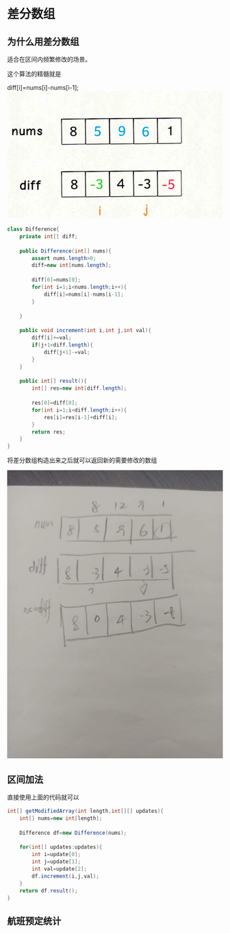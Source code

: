 #  差分数组

## 为什么用差分数组

适合在区间内频繁修改的场景。

这个算法的精髓就是

diff[i]=nums[i]-nums[i-1];
![](https://raw.githubusercontent.com/aryangzhu/blogImage/master/%E5%B7%AE%E5%88%86%E6%95%B0%E7%BB%84.png)

```java
class Difference{
	private int[] diff;
    
    public Difference(int[] nums){
        assert nums.length>0;
        diff=new int[nums.length];
        
        diff[0]=nums[0];
        for(int i=1;i<nums.length;i++){
            diff[i]=nums[i]-nums[i-1];
        }
        
    }
    
    public void increment(int i,int j,int val){
        diff[i]+=val;
        if(j+1<diff.length){
            diff[j+1]-=val;
        }
    }
    
    public int[] result(){
        int[] res=new int[diff.length];
        
        res[0]=diff[0];
        for(int i=1;i<diff.length;i++){
            res[i]=res[i-1]+diff[i];
        }
        return res;
    }
}
```

将差分数组构造出来之后就可以返回新的需要修改的数组

![](https://raw.githubusercontent.com/aryangzhu/blogImage/master/%E5%B7%AE%E5%88%86%E6%95%B0%E7%BB%84_res.jpg)

## 区间加法

直接使用上面的代码就可以

```java
int[] getModifiedArray(int length,int[][] updates){
	int[] nums=new int[length];
    
    Difference df=new Difference(nums);
    
    for(int[] updates:updates){
        int i=update[0];
        int j=update[1];
        int val=update[2];
        df.increment(i,j,val);
    }
    return df.result();
}
```

## 航班预定统计

